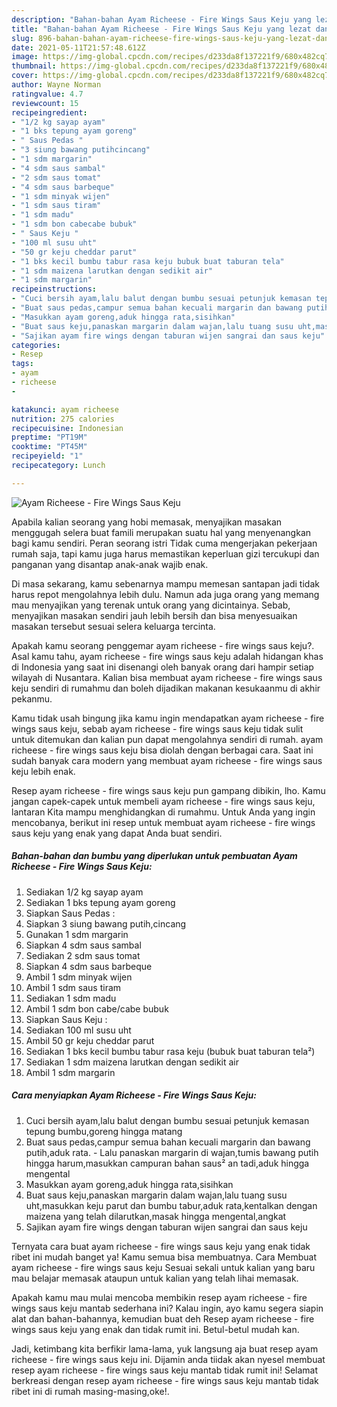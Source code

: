 ```yaml
---
description: "Bahan-bahan Ayam Richeese - Fire Wings Saus Keju yang lezat dan Mudah Dibuat"
title: "Bahan-bahan Ayam Richeese - Fire Wings Saus Keju yang lezat dan Mudah Dibuat"
slug: 896-bahan-bahan-ayam-richeese-fire-wings-saus-keju-yang-lezat-dan-mudah-dibuat
date: 2021-05-11T21:57:48.612Z
image: https://img-global.cpcdn.com/recipes/d233da8f137221f9/680x482cq70/ayam-richeese-fire-wings-saus-keju-foto-resep-utama.jpg
thumbnail: https://img-global.cpcdn.com/recipes/d233da8f137221f9/680x482cq70/ayam-richeese-fire-wings-saus-keju-foto-resep-utama.jpg
cover: https://img-global.cpcdn.com/recipes/d233da8f137221f9/680x482cq70/ayam-richeese-fire-wings-saus-keju-foto-resep-utama.jpg
author: Wayne Norman
ratingvalue: 4.7
reviewcount: 15
recipeingredient:
- "1/2 kg sayap ayam"
- "1 bks tepung ayam goreng"
- " Saus Pedas "
- "3 siung bawang putihcincang"
- "1 sdm margarin"
- "4 sdm saus sambal"
- "2 sdm saus tomat"
- "4 sdm saus barbeque"
- "1 sdm minyak wijen"
- "1 sdm saus tiram"
- "1 sdm madu"
- "1 sdm bon cabecabe bubuk"
- " Saus Keju "
- "100 ml susu uht"
- "50 gr keju cheddar parut"
- "1 bks kecil bumbu tabur rasa keju bubuk buat taburan tela"
- "1 sdm maizena larutkan dengan sedikit air"
- "1 sdm margarin"
recipeinstructions:
- "Cuci bersih ayam,lalu balut dengan bumbu sesuai petunjuk kemasan tepung bumbu,goreng hingga matang"
- "Buat saus pedas,campur semua bahan kecuali margarin dan bawang putih,aduk rata. Lalu panaskan margarin di wajan,tumis bawang putih hingga harum,masukkan campuran bahan saus² an tadi,aduk hingga mengental"
- "Masukkan ayam goreng,aduk hingga rata,sisihkan"
- "Buat saus keju,panaskan margarin dalam wajan,lalu tuang susu uht,masukkan keju parut dan bumbu tabur,aduk rata,kentalkan dengan maizena yang telah dilarutkan,masak hingga mengental,angkat"
- "Sajikan ayam fire wings dengan taburan wijen sangrai dan saus keju"
categories:
- Resep
tags:
- ayam
- richeese
- 

katakunci: ayam richeese  
nutrition: 275 calories
recipecuisine: Indonesian
preptime: "PT19M"
cooktime: "PT45M"
recipeyield: "1"
recipecategory: Lunch

---
```



![Ayam Richeese - Fire Wings Saus Keju](https://img-global.cpcdn.com/recipes/d233da8f137221f9/680x482cq70/ayam-richeese-fire-wings-saus-keju-foto-resep-utama.jpg)

Apabila kalian seorang yang hobi memasak, menyajikan masakan menggugah selera buat famili merupakan suatu hal yang menyenangkan bagi kamu sendiri. Peran seorang istri Tidak cuma mengerjakan pekerjaan rumah saja, tapi kamu juga harus memastikan keperluan gizi tercukupi dan panganan yang disantap anak-anak wajib enak.

Di masa  sekarang, kamu sebenarnya mampu memesan santapan jadi tidak harus repot mengolahnya lebih dulu. Namun ada juga orang yang memang mau menyajikan yang terenak untuk orang yang dicintainya. Sebab, menyajikan masakan sendiri jauh lebih bersih dan bisa menyesuaikan masakan tersebut sesuai selera keluarga tercinta. 



Apakah kamu seorang penggemar ayam richeese - fire wings saus keju?. Asal kamu tahu, ayam richeese - fire wings saus keju adalah hidangan khas di Indonesia yang saat ini disenangi oleh banyak orang dari hampir setiap wilayah di Nusantara. Kalian bisa membuat ayam richeese - fire wings saus keju sendiri di rumahmu dan boleh dijadikan makanan kesukaanmu di akhir pekanmu.

Kamu tidak usah bingung jika kamu ingin mendapatkan ayam richeese - fire wings saus keju, sebab ayam richeese - fire wings saus keju tidak sulit untuk ditemukan dan kalian pun dapat mengolahnya sendiri di rumah. ayam richeese - fire wings saus keju bisa diolah dengan berbagai cara. Saat ini sudah banyak cara modern yang membuat ayam richeese - fire wings saus keju lebih enak.

Resep ayam richeese - fire wings saus keju pun gampang dibikin, lho. Kamu jangan capek-capek untuk membeli ayam richeese - fire wings saus keju, lantaran Kita mampu menghidangkan di rumahmu. Untuk Anda yang ingin mencobanya, berikut ini resep untuk membuat ayam richeese - fire wings saus keju yang enak yang dapat Anda buat sendiri.

<!--inarticleads1-->

##### Bahan-bahan dan bumbu yang diperlukan untuk pembuatan Ayam Richeese - Fire Wings Saus Keju:

1. Sediakan 1/2 kg sayap ayam
1. Sediakan 1 bks tepung ayam goreng
1. Siapkan  Saus Pedas :
1. Siapkan 3 siung bawang putih,cincang
1. Gunakan 1 sdm margarin
1. Siapkan 4 sdm saus sambal
1. Sediakan 2 sdm saus tomat
1. Siapkan 4 sdm saus barbeque
1. Ambil 1 sdm minyak wijen
1. Ambil 1 sdm saus tiram
1. Sediakan 1 sdm madu
1. Ambil 1 sdm bon cabe/cabe bubuk
1. Siapkan  Saus Keju :
1. Sediakan 100 ml susu uht
1. Ambil 50 gr keju cheddar parut
1. Sediakan 1 bks kecil bumbu tabur rasa keju (bubuk buat taburan tela²)
1. Sediakan 1 sdm maizena larutkan dengan sedikit air
1. Ambil 1 sdm margarin




<!--inarticleads2-->

##### Cara menyiapkan Ayam Richeese - Fire Wings Saus Keju:

1. Cuci bersih ayam,lalu balut dengan bumbu sesuai petunjuk kemasan tepung bumbu,goreng hingga matang
1. Buat saus pedas,campur semua bahan kecuali margarin dan bawang putih,aduk rata. - Lalu panaskan margarin di wajan,tumis bawang putih hingga harum,masukkan campuran bahan saus² an tadi,aduk hingga mengental
1. Masukkan ayam goreng,aduk hingga rata,sisihkan
1. Buat saus keju,panaskan margarin dalam wajan,lalu tuang susu uht,masukkan keju parut dan bumbu tabur,aduk rata,kentalkan dengan maizena yang telah dilarutkan,masak hingga mengental,angkat
1. Sajikan ayam fire wings dengan taburan wijen sangrai dan saus keju




Ternyata cara buat ayam richeese - fire wings saus keju yang enak tidak ribet ini mudah banget ya! Kamu semua bisa membuatnya. Cara Membuat ayam richeese - fire wings saus keju Sesuai sekali untuk kalian yang baru mau belajar memasak ataupun untuk kalian yang telah lihai memasak.

Apakah kamu mau mulai mencoba membikin resep ayam richeese - fire wings saus keju mantab sederhana ini? Kalau ingin, ayo kamu segera siapin alat dan bahan-bahannya, kemudian buat deh Resep ayam richeese - fire wings saus keju yang enak dan tidak rumit ini. Betul-betul mudah kan. 

Jadi, ketimbang kita berfikir lama-lama, yuk langsung aja buat resep ayam richeese - fire wings saus keju ini. Dijamin anda tiidak akan nyesel membuat resep ayam richeese - fire wings saus keju mantab tidak rumit ini! Selamat berkreasi dengan resep ayam richeese - fire wings saus keju mantab tidak ribet ini di rumah masing-masing,oke!.

